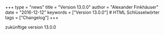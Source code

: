 +++
type = "news"
title = "Version 13.0.0"
author = "Alexander Finkhäuser"
date = "2016-12-12"
keywords = ["Version 13.0.0"] # HTML Schlüsselwörter
tags = ["Changelog"]
+++

zukünftige version 13.0.0